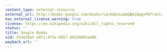 ```yaml
---
content_type: external-resource
external_url: http://books.google.com/books?id=6dDxCwAAQBAJ&pg=PAfrontcover
has_external_license_warning: true
license: https://en.wikipedia.org/wiki/All_rights_reserved
status: ''
title: Google Books
uid: d54a2ba5-a871-4f5e-9d57-60559d65a40b
wayback_url: ''
---
```

